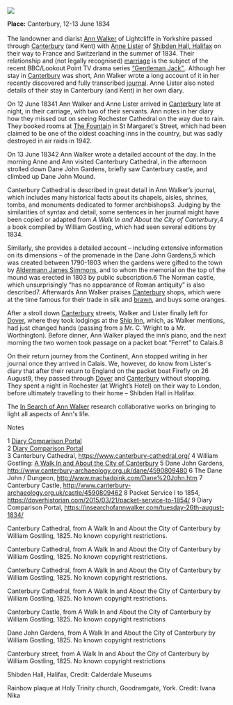 <a href="https://dev.visual-essays.app"><img src="https://dev-visual-essays.netlify.app/images/ve-button.png"></a>
<param ve-config title="Ann Walker (1791-1840)" author="Ivana Nika" layout="vtl" banner="/images/banners/19c.jpg">

<param ve-entity eid="Q29303" aliases="Canterbury">

**Place:** Canterbury, 12-13 June 1834   
<br>
The landowner and diarist [Ann Walker](https://en.wikipedia.org/wiki/Ann_Walker_(landowner)) of Lightcliffe in Yorkshire passed through [Canterbury](/19c/19c-canterbury) (and Kent) with [Anne Lister](https://yorkcivictrust.co.uk/heritage/civic-trust-plaques/anne-lister-1791-1840/) of [Shibden Hall, Halifax](https://museums.calderdale.gov.uk/visit/shibden-hall) on their way to France and Switzerland in the summer of 1834. Their relationship and (not legally recognised) [marriage](https://yorkcivictrust.co.uk/heritage/civic-trust-plaques/anne-lister-1791-1840/) is the subject of the recent BBC/Lookout Point TV drama series [“Gentleman Jack”.](https://www.bbc.co.uk/programmes/m00059m9). Although her stay in [Canterbury](/19c/19c-canterbury) was short, Ann Walker wrote a long account of it in her recently discovered and fully transcribed [journal](https://www.catalogue.wyjs.org.uk/CalmView/Record.aspx?src=CalmView.Catalog&id=WYAS4971%2f7%2f1%2f5%2f1). Anne Lister also noted details of their stay in Canterbury (and Kent) in her own diary.
<param ve-image url="https://stor.artstor.org/stor/fb97b8a2-50de-4cae-b35b-7aedb06de42b" label="Canterbury street, from A Walk In and About the City of Canterbury by WIlliam Gostling attribution="No known copyright restrictions"> 

On 12 June 18341 Ann Walker and Anne Lister arrived in [Canterbury](/19c/19c-canterbury) late at night, in their carriage, with two of their servants. Ann notes in her diary how they missed out on seeing Rochester Cathedral on the way due to rain. They booked rooms at [The Fountain](http://www.machadoink.com/Royal%20Fountain%20Hotel.htm) in St Margaret's Street, which had been claimed to be one of the oldest coaching inns in the country, but was sadly destroyed in air raids in 1942. 

On 13 June 18342  Ann Walker wrote a detailed account of the day. In the morning Anne and Ann visited Canterbury Cathedral, in the afternoon strolled down Dane John Gardens, briefly saw Canterbury castle, and climbed up Dane John Mound. 
<param ve=image url="https://stor.artstor.org/stor/e70a6523-0d4d-42da-a07a-699c3f2aa1ea" label="Dane John Gardens, from A Walk In and About the City of Canterbury by WIlliam Gostling attribution="No known copyright restrictions"> 

Canterbury Cathedral is described in great detail in Ann Walker’s journal, which includes many historical facts about its chapels, aisles, shrines, tombs, and monuments dedicated to former archbishops3. Judging by the similarities of syntax and detail, some sentences in her journal might have been copied or adapted from _A Walk In and About the City of Canterbury_,4  a book compiled by William Gostling, which had seen several editions by 1834.
<param ve-image url="https://stor.artstor.org/stor/fe4a9962-d0fd-4116-9f01-a05b7425fbfa" label="Canterbury Cathedral, from A Walk In and About the City of Canterbury by William Gostling, 1825." attribution="No known copyright restrictions.">

Similarly, she provides a detailed account – including extensive information on its dimensions – of the promenade in the Dane John Gardens,5 which was created between 1790-1803  when the gardens were gifted to the town by [Aldermann James Simmons](https://en.wikipedia.org/wiki/James_Simmons_(1741%E2%80%931807)), and to whom the memorial on the top of the mound was erected in 1803 by public subscription.6 The Norman castle, which unsurprisingly “has no appearance of Roman antiquity” is also described7. Afterwards Ann Walker praises [Canterbury](/19c/19c-canterbury) shops, which were at the time famous for their trade in silk and [brawn](https://en.wikipedia.org/wiki/Head_cheese), and buys some oranges. 

After a stroll down [Canterbury](/19c/19c-canterbury) streets, Walker and Lister finally left for [Dover](/19c/19c-dover), where they took lodgings at the [Ship Inn](http://www.dover-kent.com/Ship-Hotel.html), which, as Walker mentions, had just changed hands (passing from a Mr. C. Wright to a Mr. Worthington). Before dinner, Ann Walker played the inn’s piano, and the next morning the two women took passage on a packet boat “Ferret” to Calais.8


On their return journey from the Continent, Ann stopped writing in her journal once they arrived in Calais. We, however, do know from Lister's diary that after their return to England on the packet boat Firefly on 26 August9, they passed through [Dover](/19c/19c-dover) and [Canterbury](/19c/19c-canterbury) without stopping. They spent a night in Rochester (at Wright’s Hotel) on their way to London, before ultimately travelling to their home – Shibden Hall in Halifax.

The [In Search of Ann Walker](https://insearchofannwalker.com/) research collaborative works on bringing to light all aspects of Ann's life.

Notes

1 [Diary Comparison Portal](https://insearchofannwalker.com/thursday-12th-june-1834/)  
2 [Diary Comparison Portal](https://insearchofannwalker.com/friday-13th-june-1834/)    
3 Canterbury Cathedral, https://www.canterbury-cathedral.org/ 
4 William Gostling: [A Walk In and About the City of Canterbury](https://archive.org/details/walkinaboutcityo00gost/page/n7/mode/2up)
5 Dane John Gardens, http://www.canterbury-archaeology.org.uk/dane/4590809480 
6 The Dane John / Dungeon, http://www.machadoink.com/Dane%20John.htm 
7 Canterbury Castle, http://www.canterbury-archaeology.org.uk/castle/4590809462 
8 Packet Service I to 1854, https://doverhistorian.com/2015/03/21/packet-service-to-1854/ 
9 Diary Comparison Portal, https://insearchofannwalker.com/tuesday-26th-august-1834/ 



Canterbury Cathedral, from A Walk In and About the City of Canterbury by William Gostling, 1825. No known copyright restrictions.

Canterbury Cathedral, from A Walk In and About the City of Canterbury by William Gostling, 1825. No known copyright restrictions.

 Canterbury Cathedral, from A Walk In and About the City of Canterbury by William Gostling, 1825. No known copyright restrictions.

Canterbury Cathedral, from A Walk In and About the City of Canterbury by William Gostling, 1825. No known copyright restrictions.

Canterbury Castle, from A Walk In and About the City of Canterbury by William Gostling, 1825.
No known copyright restrictions

Dane John Gardens, from A Walk In and About the City of Canterbury by William Gostling, 1825.
No known copyright restrictions

Canterbury street, from A Walk In and About the City of Canterbury by William Gostling, 1825.
No known copyright restrictions

Shibden Hall, Halifax, Credit: Calderdale Museums 

Rainbow plaque at Holy Trinity church, Goodramgate, York.  Credit: Ivana Nika
